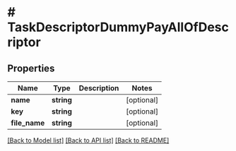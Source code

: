# # TaskDescriptorDummyPayAllOfDescriptor

## Properties

Name | Type | Description | Notes
------------ | ------------- | ------------- | -------------
**name** | **string** |  | [optional]
**key** | **string** |  | [optional]
**file_name** | **string** |  | [optional]

[[Back to Model list]](../../README.md#models) [[Back to API list]](../../README.md#endpoints) [[Back to README]](../../README.md)
